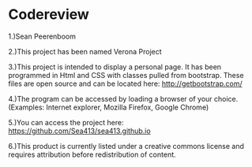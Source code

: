 # Codereview
1.)Sean Peerenboom

2.)This project has been named Verona Project

3.)This project is intended to display a personal page. It has been programmed in Html and CSS with classes pulled from bootstrap. These files are open source and can be located here: http://getbootstrap.com/

4.)The program can be accessed by loading a browser of your choice. (Examples: Internet explorer, Mozilla Firefox, Google Chrome)

5.)You can access the project here: https://github.com/Sea413/sea413.github.io

6.)This product is currently listed under a creative commons license and requires attribution before redistribution of content.
